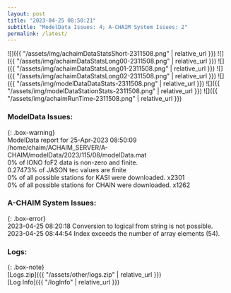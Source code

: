 ```yaml
---
layout: post
title: "2023-04-25 08:50:21"
subtitle: "ModelData Issues: 4; A-CHAIM System Issues: 2"
permalink: /latest/
---
```


![]({{ "/assets/img/achaimDataStatsShort-2311508.png" | relative_url }})
![]({{ "/assets/img/achaimDataStatsLong00-2311508.png" | relative_url }})
![]({{ "/assets/img/achaimDataStatsLong01-2311508.png" | relative_url }})
![]({{ "/assets/img/achaimDataStatsLong02-2311508.png" | relative_url }})
![]({{ "/assets/img/modelDataDataStats-2311508.png" | relative_url }})
![]({{ "/assets/img/modelDataStationStats-2311508.png" | relative_url }})
![]({{ "/assets/img/achaimRunTime-2311508.png" | relative_url }})


### ModelData Issues:  
  
{: .box-warning}  
 ModelData report for 25-Apr-2023 08:50:09   
 /home/chaim/ACHAIM_SERVER/A-CHAIM/modelData/2023/115/08/modelData.mat   
 0% of IONO foF2 data is non-zero and finite.   
 0.27473% of JASON tec values are finite   
 0% of all possible stations for KASI were downloaded. x2301   
 0% of all possible stations for CHAIN were downloaded. x1262   
  
### A-CHAIM System Issues:  
  
{: .box-error}  
2023-04-25 08:20:18 Conversion to logical from string is not possible.  
2023-04-25 08:44:54 Index exceeds the number of array elements (54).  

### Logs:  
  
{: .box-note}  
[Logs.zip]({{ "/assets/other/logs.zip" | relative_url }})  
[Log Info]({{ "/logInfo" | relative_url }})  
